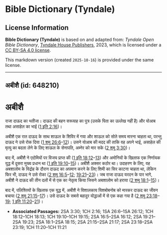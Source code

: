 # Bible Dictionary (Tyndale)

## License Information

**Bible Dictionary (Tyndale)** is based on and adapted from: _Tyndale Open Bible Dictionary_, [Tyndale House Publishers](https://tyndaleopenresources.com/), 2023, which is licensed under a [CC BY-SA 4.0 license](https://creativecommons.org/licenses/by-sa/4.0/legalcode.en).

This markdown version (created `2025-10-16`) is provided under the same license.



--------------------------------

## अबीशै (id: 648210)

अबीशै
=====

राजा दाऊद का भतीजा। दाऊद की बहन सरूयाह का पुत्र (उसके पिता का उल्लेख नहीं है) और योआब तथा असाहेल का भाई ([1 इति 2:16](https://ref.ly/1Chr2:16))।

अबीशै एक रात दाऊद के साथ शाऊल के शिविर में गया और शाऊल को सोते समय मारना चाहता था, परन्तु दाऊद ने उसे रोक दिया ([1 शमू 26:6](https://ref.ly/1Sam26:6-1Sam26:12)–[12](https://ref.ly/1Sam26:6-1Sam26:12))। उसने योआब की मदद की ताकि वह अपने भाई, असाहेल की मृत्यु का बदला लेने के लिए शाऊल के सेनापति, अब्नेर को मार सके ([2 शमू 3:30](https://ref.ly/2Sam3:30))।

बाद में, अबीशै ने एदोमियों पर विजय प्राप्त की ([1 इति 18:12](https://ref.ly/1Chr18:12-1Chr18:13)–[13](https://ref.ly/1Chr18:12-1Chr18:13)) और अमोनियों के खिलाफ एक निर्णायक युद्ध में दूसरा मुख्य प्रधान था ([1 इति 19:10](https://ref.ly/1Chr19:10-1Chr19:15)–[15](https://ref.ly/1Chr19:10-1Chr19:15))। अबीशै अक्सर कठोर था। उदाहरण के लिए, वह अबशालोम के विद्रोह के दौरान दाऊद का अपमान करने के लिए शिमी का सिर काटना चाहता था, लेकिन फिर भी, दाऊद ने उसे रोका ([2 शमू 16:5](https://ref.ly/2Sam16:5-2Sam16:12)–[12](https://ref.ly/2Sam16:5-2Sam16:12); [19:21](https://ref.ly/2Sam19:21-2Sam19:23)–[23](https://ref.ly/2Sam19:21-2Sam19:23))। जब राजा दाऊद यरदन के पार भागे, अबीशै ने दाऊद की तीन दलों में से एक का नेतृत्व किया जिसने अबशालोम को हराया ([2 शमू 18:1](https://ref.ly/2Sam18:1-2Sam18:15)–[15](https://ref.ly/2Sam18:1-2Sam18:15))।

बाद में, पलिश्तियों के खिलाफ एक युद्ध में, अबीशै ने विशालकाय यिशबोबनोब को मारकर दाऊद का जीवन बचाया ([2 शमू 21:15](https://ref.ly/2Sam21:15-2Sam21:17)–[17](https://ref.ly/2Sam21:15-2Sam21:17))। उसे दाऊद के सबसे बहादुर योद्धाओं में से एक कहा गया है ([2 शमू 23:18](https://ref.ly/2Sam23:18-2Sam23:19)–[19](https://ref.ly/2Sam23:18-2Sam23:19); [1 इति 11:20](https://ref.ly/1Chr11:20-1Chr11:21)–[21](https://ref.ly/1Chr11:20-1Chr11:21))।

* **Associated Passages:** 2SA 3:30; 1CH 2:16; 1SA 26:6–1SA 26:12; 1CH 18:12–1CH 18:13; 1CH 19:10–1CH 19:15; 2SA 16:5–2SA 16:12; 2SA 19:21–2SA 19:23; 2SA 18:1–2SA 18:15; 2SA 21:15–2SA 21:17; 2SA 23:18–2SA 23:19; 1CH 11:20–1CH 11:21

